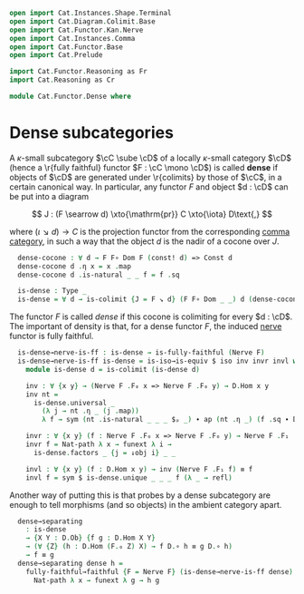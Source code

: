 ```agda
open import Cat.Instances.Shape.Terminal
open import Cat.Diagram.Colimit.Base
open import Cat.Functor.Kan.Nerve
open import Cat.Instances.Comma
open import Cat.Functor.Base
open import Cat.Prelude

import Cat.Functor.Reasoning as Fr
import Cat.Reasoning as Cr

module Cat.Functor.Dense where
```

# Dense subcategories

A $\kappa$-small subcategory $\cC \sube \cD$ of a locally
$\kappa$-small category $\cD$ (hence a \r{fully faithful} functor $F
: \cC \mono \cD$) is called **dense** if objects of $\cD$ are
generated under \r{colimits} by those of $\cC$, in a certain
canonical way. In particular, any functor $F$ and object $d : \cD$
can be put into a diagram

$$
J : (F \searrow d) \xto{\mathrm{pr}} C \xto{\iota} D\text{,}
$$

where $(\iota \searrow d) \to C$ is the projection functor from the
corresponding [comma category], in such a way that the object $d$ is the
nadir of a cocone over $J$.

[comma category]: Cat.Instances.Comma.html

<!--
```agda
module
  _ {o ℓ} {C : Precategory ℓ ℓ} {D : Precategory o ℓ} (F : Functor C D)
  where
  open Functor
  open ↓Obj
  open ↓Hom
  open _=>_

  private
    module C = Cr C
    module D = Cr D
    module F = Fr F
```
-->

```agda
  dense-cocone : ∀ d → F F∘ Dom F (const! d) => Const d
  dense-cocone d .η x = x .map
  dense-cocone d .is-natural _ _ f = f .sq

  is-dense : Type _
  is-dense = ∀ d → is-colimit {J = F ↘ d} (F F∘ Dom _ _) d (dense-cocone d)
```

The functor $F$ is called _dense_ if this cocone is colimiting for every
$d : \cD$. The important of density is that, for a dense functor $F$,
the induced [nerve] functor is fully faithful.

[nerve]: Cat.Functor.Kan.Nerve.html

```agda
  is-dense→nerve-is-ff : is-dense → is-fully-faithful (Nerve F)
  is-dense→nerve-is-ff is-dense = is-iso→is-equiv $ iso inv invr invl where
    module is-dense d = is-colimit (is-dense d)

    inv : ∀ {x y} → (Nerve F .F₀ x => Nerve F .F₀ y) → D.Hom x y
    inv nt =
      is-dense.universal _
        (λ j → nt .η _ (j .map))
        λ f → sym (nt .is-natural _ _ _ $ₚ _) ∙ ap (nt .η _) (f .sq ∙ D.idl _)

    invr : ∀ {x y} (f : Nerve F .F₀ x => Nerve F .F₀ y) → Nerve F .F₁ (inv f) ≡ f
    invr f = Nat-path λ x → funext λ i →
      is-dense.factors _ {j = ↓obj i} _ _

    invl : ∀ {x y} (f : D.Hom x y) → inv (Nerve F .F₁ f) ≡ f
    invl f = sym $ is-dense.unique _ _ _ f (λ _ → refl)
```

Another way of putting this is that probes by a dense subcategory are
enough to tell morphisms (and so objects) in the ambient category apart.

```agda
  dense→separating
    : is-dense
    → {X Y : D.Ob} {f g : D.Hom X Y}
    → (∀ {Z} (h : D.Hom (F.₀ Z) X) → f D.∘ h ≡ g D.∘ h)
    → f ≡ g
  dense→separating dense h =
    fully-faithful→faithful {F = Nerve F} (is-dense→nerve-is-ff dense) $
      Nat-path λ x → funext λ g → h g
```
